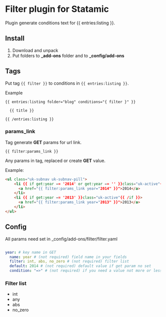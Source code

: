 Filter plugin for Statamic
======================

Plugin generate conditions text for {{ entries:listing }}.

## Install

1. Download and unpack
2. Put folders to **_add-ons** folder and to **_config/add-ons**

## Tags

Put tag `{{ filter }}` to conditions in `{{ entries:listing }}`.

Example

```
{{ entries:listing folder="blog" conditions="{ filter }" }}
  
  {{ title }}

{{ /entries:listing }}
```

### params_link

Tag generate **GET** params for url link.

```{{ filter:params_link }}```

Any params in tag, replaced or create **GET** value.

Example:

```html
<ul class="uk-subnav uk-subnav-pill">
    <li {{ if get:year == '2014' or get:year == '' }}class="uk-active"{{ /if }}>
      <a href="{{ filter:params_link year="2014" }}">2014</a>
    </li>
    <li {{ if get:year == '2013' }}class="uk-active"{{ /if }}>
      <a href="{{ filter:params_link year="2013" }}">2013</a>
    </li>
</ul>
```

## Config

All params need set in _config/add-ons/filter/filter.yaml

```yaml

year: # key name in GET 
  name: year # (not required) field name in your fields
  filter: int, abs, no_zero # (not required) filter list
  default: 2014 # (not required) default value if get param no set
  condition: "=>" # (not required) if you need a value not more or less.
```

### Filter list

- int
- any
- abs
- no_zero

